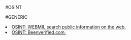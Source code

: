 #OSINT

#GENERIC
<li><a href="https://www.webmii.com">OSINT: WEBMII, search public information on the web.</a></li>
<li><a href="https://www.beenverified.com">OSINT: Beenverified.com.</a></li>
